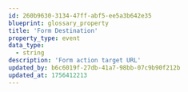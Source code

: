 ```yaml
---
id: 260b9630-3134-47ff-abf5-ee5a3b642e35
blueprint: glossary_property
title: 'Form Destination'
property_type: event
data_type:
  - string
description: 'Form action target URL'
updated_by: b6c6019f-27db-41a7-98bb-07c9b90f212b
updated_at: 1756412213
---
```

